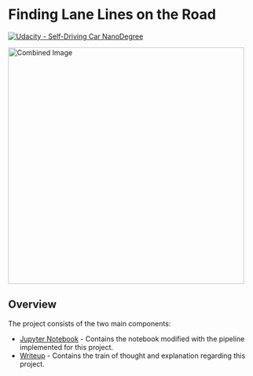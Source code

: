 # **Finding Lane Lines on the Road** 
[![Udacity - Self-Driving Car NanoDegree](https://s3.amazonaws.com/udacity-sdc/github/shield-carnd.svg)](http://www.udacity.com/drive)

<img src="examples/laneLines_thirdPass.jpg" width="480" alt="Combined Image" />

Overview
---

The project consists of the two main components:

- [Jupyter Notebook](P1.ipynb) - Contains the notebook modified with the pipeline implemented for this project.
- [Writeup](writeup.md) - Contains the train of thought and explanation regarding this project.

